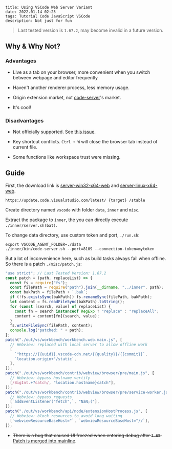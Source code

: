 ```
title: Using VSCode Web Server Variant
date: 2022.01.14 02:25
tags: Tutorial Code JavaScript VSCode
description: Not just for fun
```

> Last tested version is `1.67.2`, may become invalid in a future version.

## Why & Why Not?

### Advantages

- Live as a tab on your browser, more convenient when you switch between webpage and editor frequently

- Haven't another renderer process, less memory usage.

- Origin extension market, not [code-server](https://github.com/coder/code-server)'s market.

- It's cool!

### Disadvantages

- Not officially supported. See [this issue](https://github.com/microsoft/vscode/issues/121116#issuecomment-818696827).

- Key shortcut conflicts. `Ctrl + W` will close the browser tab instead of current file.

- Some functions like workspace trust were missing.

## Guide

First, the download link is [server-win32-x64-web](https://update.code.visualstudio.com/latest/server-win32-x64-web/stable) and [server-linux-x64-web](https://update.code.visualstudio.com/latest/server-linux-x64-web/stable).

```
https://update.code.visualstudio.com/latest/ {target} /stable
```

Create directory named `vscode` with folder `data`, `inner` and `misc`.

Extract the package to `inner`, the you can directly execute `./inner/server.sh(bat)`.

To change data directory, use custom token and port, `./run.sh`:

```shell
export VSCODE_AGENT_FOLDER=./data
./inner/bin/code-server.sh --port=8109 --connection-token=mytoken
```

But a lot of inconvenience here, such as build tasks always fail when offline. So there is a patch `./misc/patch.js`:

```javascript
"use strict"; // Last Tested Version: 1.67.2
const patch = (path, replaceList) => {
  const fs = require("fs");
  const filePath = require("path").join(__dirname, "../inner", path);
  const bakPath = filePath + `.bak`;
  if (!fs.existsSync(bakPath)) fs.renameSync(filePath, bakPath);
  let content = fs.readFileSync(bakPath).toString();
  for (const [search, value] of replaceList) {
    const fn = search instanceof RegExp ? "replace" : "replaceAll";
    content = content[fn](search, value);
  }
  fs.writeFileSync(filePath, content);
  console.log("patched: " + path);
};
patch("./out/vs/workbench/workbench.web.main.js", [
  // Webview: replaced with local server to allow offline work
  [
    `"https://{{uuid}}.vscode-cdn.net/{{quality}}/{{commit}}`,
    `location.origin+"/static`,
  ],
]);
patch("./out/vs/workbench/contrib/webview/browser/pre/main.js", [
  // Webview: bypass hostname vertify
  [/BigInt.+?catch/, "location.hostname}catch"],
]);
patch("./out/vs/workbench/contrib/webview/browser/pre/service-worker.js", [
  // Webview: bypass requests
  [`addEventListener("fetch",`, "NaN;("],
]);
patch("./out/vs/workbench/api/node/extensionHostProcess.js", [
  // Webview: block resources to avoid long waiting
  [`webviewResourceBaseHost="`, `webviewResourceBaseHost="//`],
]);
```

- ~~There is a bug that caused UI freezed when entering debug after `1.65`.~~ [Patch is merged into mainline](https://github.com/microsoft/vscode/commit/7046d66).
